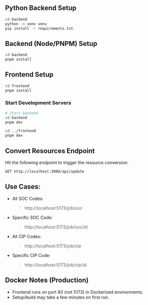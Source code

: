 ## Python Backend Setup

```bash
cd backend
python -m venv venv
pip install -r requirements.txt
```

## Backend (Node/PNPM) Setup

```bash
cd backend
pnpm install
```

## Frontend Setup

```bash
cd frontend
pnpm install
```

### Start Development Servers

```bash
# Start backend
cd backend
pnpm dev
```

```bash
cd ../frontend
pnpm dev
```

## Convert Resources Endpoint

Hit the following endpoint to trigger the resource conversion:

```bash
GET http://localhost:3000/api/update
```

## Use Cases:

- All SOC Codes:
  > http://localhost:5173/job/soc
- Specific SOC Code:
  > http://localhost:5173/job/soc/id
- All CIP Codes:
  > http://localhost:5173/job/cip
- Specific CIP Code:
  > http://localhost:5173/job/cip/id

## Docker Notes (Production)

- Frontend runs on port 80 (not 5173) in Dockerized environments.
- Setup/build may take a few minutes on first run.
